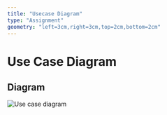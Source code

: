 ```yaml
---
title: "Usecase Diagram"
type: "Assignment"
geometry: "left=3cm,right=3cm,top=2cm,bottom=2cm"
---
```


# Use Case Diagram

## Diagram
![Use case diagram](/home/aya/Downloads/usecase.png)
